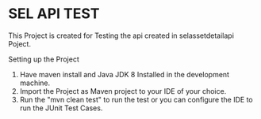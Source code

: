 # SEL API TEST

This Project is created for Testing the api created in selassetdetailapi Poject.

Setting up the Project

1. Have maven install and Java JDK 8 Installed in the development machine.
2. Import the Project as Maven project to your IDE of your choice.
3. Run the "mvn clean test" to run the test or you can configure the IDE to run the JUnit Test Cases.



